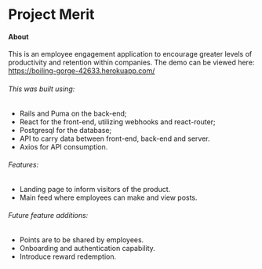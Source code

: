 # Project Merit

#### About 

This is an employee engagement application to encourage greater levels of productivity and retention within companies. 
The demo can be viewed here: https://boiling-gorge-42633.herokuapp.com/

###### This was built using:

* Rails and Puma on the back-end;
* React for the front-end, utilizing webhooks and react-router;
* Postgresql for the database;
* API to carry data between front-end, back-end and server.
* Axios for API consumption.

###### Features:

* Landing page to inform visitors of the product.
* Main feed where employees can make and view posts. 

###### Future feature additions:

* Points are to be shared by employees.
* Onboarding and authentication capability.
* Introduce reward redemption.
